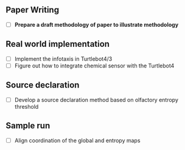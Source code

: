 ## Paper Writing
* [ ] **Prepare a draft methodology of paper to illustrate methodology**

## Real world implementation
* [ ] Implement the infotaxis in Turtlebot4/3
* [ ] Figure out how to integrate chemical sensor with the Turtlebot4
      
## Source declaration
* [ ] Develop a source declaration method based on olfactory entropy threshold

## Sample run
* [ ] Align coordination of the global and entropy maps
